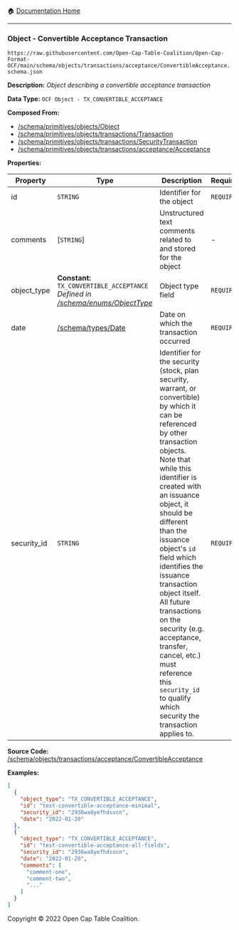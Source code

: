 :house: [Documentation Home](../../../../home/xudiera/code/README.md)

---

### Object - Convertible Acceptance Transaction

`https://raw.githubusercontent.com/Open-Cap-Table-Coalition/Open-Cap-Format-OCF/main/schema/objects/transactions/acceptance/ConvertibleAcceptance.schema.json`

**Description:** _Object describing a convertible acceptance transaction_

**Data Type:** `OCF Object - TX_CONVERTIBLE_ACCEPTANCE`

**Composed From:**

- [/schema/primitives/objects/Object](../../../primitives/objects/Object.md)
- [/schema/primitives/objects/transactions/Transaction](../../../primitives/objects/transactions/Transaction.md)
- [/schema/primitives/objects/transactions/SecurityTransaction](../../../primitives/objects/transactions/SecurityTransaction.md)
- [/schema/primitives/objects/transactions/acceptance/Acceptance](../../../primitives/objects/transactions/acceptance/Acceptance.md)

**Properties:**

| Property    | Type                                                                                                                | Description                                                                                                                                                                                                                                                                                                                                                                                                                                                                                                 | Required   |
| ----------- | ------------------------------------------------------------------------------------------------------------------- | ----------------------------------------------------------------------------------------------------------------------------------------------------------------------------------------------------------------------------------------------------------------------------------------------------------------------------------------------------------------------------------------------------------------------------------------------------------------------------------------------------------- | ---------- |
| id          | `STRING`                                                                                                            | Identifier for the object                                                                                                                                                                                                                                                                                                                                                                                                                                                                                   | `REQUIRED` |
| comments    | [`STRING`]                                                                                                          | Unstructured text comments related to and stored for the object                                                                                                                                                                                                                                                                                                                                                                                                                                             | -          |
| object_type | **Constant:** `TX_CONVERTIBLE_ACCEPTANCE`</br>_Defined in [/schema/enums/ObjectType](../../../enums/ObjectType.md)_ | Object type field                                                                                                                                                                                                                                                                                                                                                                                                                                                                                           | `REQUIRED` |
| date        | [/schema/types/Date](../../../types/Date.md)                                                                        | Date on which the transaction occurred                                                                                                                                                                                                                                                                                                                                                                                                                                                                      | `REQUIRED` |
| security_id | `STRING`                                                                                                            | Identifier for the security (stock, plan security, warrant, or convertible) by which it can be referenced by other transaction objects. Note that while this identifier is created with an issuance object, it should be different than the issuance object's `id` field which identifies the issuance transaction object itself. All future transactions on the security (e.g. acceptance, transfer, cancel, etc.) must reference this `security_id` to qualify which security the transaction applies to. | `REQUIRED` |

**Source Code:** [/schema/objects/transactions/acceptance/ConvertibleAcceptance](../../../../../../../../../../schema/objects/transactions/acceptance/ConvertibleAcceptance.schema.json)

**Examples:**

```json
[
  {
    "object_type": "TX_CONVERTIBLE_ACCEPTANCE",
    "id": "test-convertible-acceptance-minimal",
    "security_id": "2936wa8yefhdsvcn",
    "date": "2022-01-20"
  },
  {
    "object_type": "TX_CONVERTIBLE_ACCEPTANCE",
    "id": "test-convertible-acceptance-all-fields",
    "security_id": "2936wa8yefhdsvcn",
    "date": "2022-01-20",
    "comments": [
      "comment-one",
      "comment-two",
      "..."
    ]
  }
]
```

Copyright © 2022 Open Cap Table Coalition.
